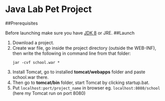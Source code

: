# Java Lab Pet Project
##Prerequisites
  
 Before launching make sure you have [JDK 8](https://www.oracle.com/technetwork/java/javase/downloads/jdk8-downloads-2133151.html) or JRE.
##Launch
1. Download a project. 
2. Create war file, go inside the project directory (outside the WEB-INF), then write the following in command line from that folder:
	```shell script
    jar -cvf school.war *
    ```
3. Install Tomcat, go to installed **tomcat/webapps** folder and paste school.war there.
4. Then go to **tomcat/bin** folder, start Tomcat by clicking startup.bat.
5. Put <code>localhost:port/project_name</code> in browser eg. <code>localhost:8080/school</code> (here my Tomcat run on port 8080)
